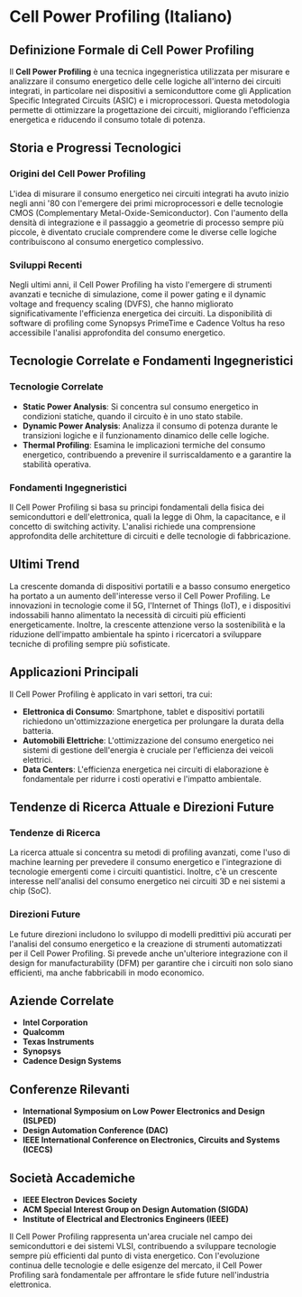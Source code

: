 # Cell Power Profiling (Italiano)

## Definizione Formale di Cell Power Profiling

Il **Cell Power Profiling** è una tecnica ingegneristica utilizzata per misurare e analizzare il consumo energetico delle celle logiche all'interno dei circuiti integrati, in particolare nei dispositivi a semiconduttore come gli Application Specific Integrated Circuits (ASIC) e i microprocessori. Questa metodologia permette di ottimizzare la progettazione dei circuiti, migliorando l'efficienza energetica e riducendo il consumo totale di potenza.

## Storia e Progressi Tecnologici

### Origini del Cell Power Profiling

L'idea di misurare il consumo energetico nei circuiti integrati ha avuto inizio negli anni '80 con l'emergere dei primi microprocessori e delle tecnologie CMOS (Complementary Metal-Oxide-Semiconductor). Con l'aumento della densità di integrazione e il passaggio a geometrie di processo sempre più piccole, è diventato cruciale comprendere come le diverse celle logiche contribuiscono al consumo energetico complessivo.

### Sviluppi Recenti

Negli ultimi anni, il Cell Power Profiling ha visto l'emergere di strumenti avanzati e tecniche di simulazione, come il power gating e il dynamic voltage and frequency scaling (DVFS), che hanno migliorato significativamente l'efficienza energetica dei circuiti. La disponibilità di software di profiling come Synopsys PrimeTime e Cadence Voltus ha reso accessibile l'analisi approfondita del consumo energetico.

## Tecnologie Correlate e Fondamenti Ingegneristici

### Tecnologie Correlate

- **Static Power Analysis**: Si concentra sul consumo energetico in condizioni statiche, quando il circuito è in uno stato stabile.
- **Dynamic Power Analysis**: Analizza il consumo di potenza durante le transizioni logiche e il funzionamento dinamico delle celle logiche.
- **Thermal Profiling**: Esamina le implicazioni termiche del consumo energetico, contribuendo a prevenire il surriscaldamento e a garantire la stabilità operativa.

### Fondamenti Ingegneristici

Il Cell Power Profiling si basa su principi fondamentali della fisica dei semiconduttori e dell'elettronica, quali la legge di Ohm, la capacitance, e il concetto di switching activity. L'analisi richiede una comprensione approfondita delle architetture di circuiti e delle tecnologie di fabbricazione.

## Ultimi Trend

La crescente domanda di dispositivi portatili e a basso consumo energetico ha portato a un aumento dell'interesse verso il Cell Power Profiling. Le innovazioni in tecnologie come il 5G, l'Internet of Things (IoT), e i dispositivi indossabili hanno alimentato la necessità di circuiti più efficienti energeticamente. Inoltre, la crescente attenzione verso la sostenibilità e la riduzione dell'impatto ambientale ha spinto i ricercatori a sviluppare tecniche di profiling sempre più sofisticate.

## Applicazioni Principali

Il Cell Power Profiling è applicato in vari settori, tra cui:

- **Elettronica di Consumo**: Smartphone, tablet e dispositivi portatili richiedono un'ottimizzazione energetica per prolungare la durata della batteria.
- **Automobili Elettriche**: L'ottimizzazione del consumo energetico nei sistemi di gestione dell'energia è cruciale per l'efficienza dei veicoli elettrici.
- **Data Centers**: L'efficienza energetica nei circuiti di elaborazione è fondamentale per ridurre i costi operativi e l'impatto ambientale.

## Tendenze di Ricerca Attuale e Direzioni Future

### Tendenze di Ricerca

La ricerca attuale si concentra su metodi di profiling avanzati, come l'uso di machine learning per prevedere il consumo energetico e l'integrazione di tecnologie emergenti come i circuiti quantistici. Inoltre, c'è un crescente interesse nell'analisi del consumo energetico nei circuiti 3D e nei sistemi a chip (SoC).

### Direzioni Future

Le future direzioni includono lo sviluppo di modelli predittivi più accurati per l'analisi del consumo energetico e la creazione di strumenti automatizzati per il Cell Power Profiling. Si prevede anche un'ulteriore integrazione con il design for manufacturability (DFM) per garantire che i circuiti non solo siano efficienti, ma anche fabbricabili in modo economico.

## Aziende Correlate

- **Intel Corporation**
- **Qualcomm**
- **Texas Instruments**
- **Synopsys**
- **Cadence Design Systems**

## Conferenze Rilevanti

- **International Symposium on Low Power Electronics and Design (ISLPED)**
- **Design Automation Conference (DAC)**
- **IEEE International Conference on Electronics, Circuits and Systems (ICECS)**

## Società Accademiche

- **IEEE Electron Devices Society**
- **ACM Special Interest Group on Design Automation (SIGDA)**
- **Institute of Electrical and Electronics Engineers (IEEE)**

Il Cell Power Profiling rappresenta un'area cruciale nel campo dei semiconduttori e dei sistemi VLSI, contribuendo a sviluppare tecnologie sempre più efficienti dal punto di vista energetico. Con l'evoluzione continua delle tecnologie e delle esigenze del mercato, il Cell Power Profiling sarà fondamentale per affrontare le sfide future nell'industria elettronica.